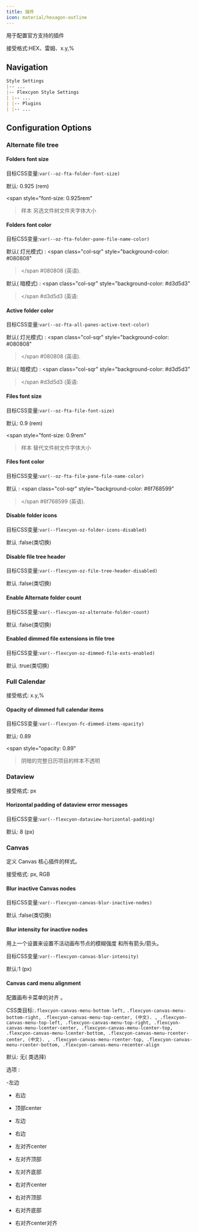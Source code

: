 ```yaml
---
title: 插件
icon: material/hexagon-outline
---
```


用于配置官方支持的插件

接受格式:HEX、雷姆、x.y,%

## Navigation

```md
Style Settings
|-- ...
|-- Flexcyon Style Settings
| |-- ...
| |-- Plugins
| |-- ...
```

## Configuration Options

### Alternate file tree

#### Folders font size

目标CSS变量:`var(--oz-fta-folder-font-size)`

默认: 0.925 (rem)

<span style="font-size: 0.925rem"

> 样本 另选文件树文件夹字体大小</span>

#### Folders font color

目标CSS变量:`var(--oz-fta-folder-pane-file-name-color)`

默认( 灯光模式) :
<span class="col-sqr" style="background-color: #080808"

> </span
> #080808 (英语).

默认( 暗模式) :
<span class="col-sqr" style="background-color: #d3d5d3"

> </span
> #d3d5d3 (英语:

#### Active folder color

目标CSS变量:`var(--oz-fta-all-panes-active-text-color)`

默认( 灯光模式) :
<span class="col-sqr" style="background-color: #080808"

> </span
> #080808 (英语).

默认( 暗模式) :
<span class="col-sqr" style="background-color: #d3d5d3"

> </span
> #d3d5d3 (英语:

#### Files font size

目标CSS变量:`var(--oz-fta-file-font-size)`

默认: 0.9 (rem)

<span style="font-size: 0.9rem"

> 样本 替代文件树文件字体大小</san>

#### Files font color

目标CSS变量:`var(--oz-fta-file-pane-file-name-color)`

默认 :
<span class="col-sqr" style="background-color: #6f768599"

> </span
> #6f768599 (英语).

#### Disable folder icons

目标CSS变量:`var(--flexcyon-oz-folder-icons-disabled)`

默认 :false(类切换)

#### Disable file tree header

目标CSS变量:`var(--flexcyon-oz-file-tree-header-disabled)`

默认 :false(类切换)

#### Enable Alternate folder count

目标CSS变量:`var(--flexcyon-oz-alternate-folder-count)`

默认 :false(类切换)

#### Enabled dimmed file extensions in file tree

目标CSS变量:`var(--flexcyon-oz-dimmed-file-exts-enabled)`

默认 :true(类切换)

### Full Calendar

接受格式: x.y,%

#### Opacity of dimmed full calendar items

目标CSS变量:`var(--flexcyon-fc-dimmed-items-opacity)`

默认: 0.89

<span style="opacity: 0.89"

> 阴暗的完整日历项目的样本不透明</span>

### Dataview

接受格式: px

#### Horizontal padding of dataview error messages

目标CSS变量:`var(--flexcyon-dataview-horizontal-padding)`

默认: 8 (px)

### Canvas

定义 Canvas 核心插件的样式。

接受格式: px, RGB

#### Blur inactive Canvas nodes

目标CSS变量:`var(--flexcyon-canvas-blur-inactive-nodes)`

默认 :false(类切换)

#### Blur intensity for inactive nodes

用上一个设置来设置不活动画布节点的模糊强度
和所有箭头/箭头。

目标CSS变量:`var(--flexcyon-canvas-blur-intensity)`

默认:1 (px)

#### Canvas card menu alignment

配置画布卡菜单的对齐 。

CSS类目标:`.flexcyon-canvas-menu-bottom-left,`
`.flexcyon-canvas-menu-bottom-right, .flexcyon-canvas-menu-top-center, (中文).
,
.flexcyon-canvas-menu-top-left, .flexcyon-canvas-menu-top-right,
.flexcyon-canvas-menu-lcenter-center, .flexcyon-canvas-menu-lcenter-top,
.flexcyon-canvas-menu-lcenter-bottom, .flexcyon-canvas-menu-rcenter-center, (中文).
,
.flexcyon-canvas-menu-rcenter-top, .flexcyon-canvas-menu-rcenter-bottom, .flexcyon-canvas-menu-recenter-align`

默认: 无( 类选择)

选项 :

-左边

- 右边

- 顶部center

- 左边

- 右边

- 左对齐center

- 左对齐顶部

- 左对齐底部

- 右对齐center

- 右对齐顶部

- 右对齐底部

- 右对齐center对齐
